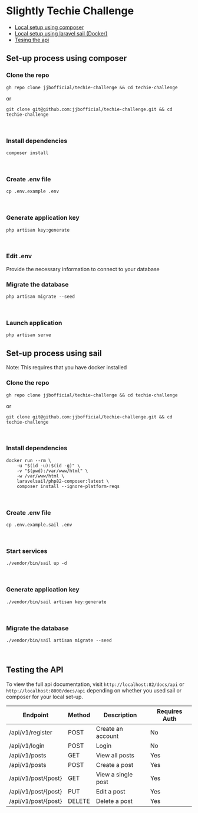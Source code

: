 # Slightly Techie Challenge

* [Local setup using composer](#Set-up-process-using-composer)
* [Local setup using laravel sail (Docker)](#set-up-process-using-sail)
* [Tesing the api](#testing-the-api)



## Set-up process using composer

### Clone the repo
```
gh repo clone jjbofficial/techie-challenge && cd techie-challenge
```
or

```
git clone git@github.com:jjbofficial/techie-challenge.git && cd techie-challenge
```
<br>

### Install dependencies
```
composer install
```
<br>

### Create .env file
```
cp .env.example .env
```
<br>

### Generate application key
```
php artisan key:generate
```
<br>

### Edit .env 
Provide the necessary information to connect to your database
<br>

### Migrate the database
```
php artisan migrate --seed
```
<br>

### Launch application
```
php artisan serve
```


## Set-up process using sail
Note: This requires that you have docker installed 
<br>

### Clone the repo
```
gh repo clone jjbofficial/techie-challenge && cd techie-challenge
```
or

```
git clone git@github.com:jjbofficial/techie-challenge.git && cd techie-challenge
```
<br>

### Install dependencies
```
docker run --rm \
    -u "$(id -u):$(id -g)" \
    -v "$(pwd):/var/www/html" \
    -w /var/www/html \
    laravelsail/php82-composer:latest \
    composer install --ignore-platform-reqs
```
<br>

### Create .env file
```
cp .env.example.sail .env
```
<br>

### Start services
```
./vendor/bin/sail up -d
```
<br>

### Generate application key
```
./vendor/bin/sail artisan key:generate
```
<br>

### Migrate the database
```
./vendor/bin/sail artisan migrate --seed
```
<br>

## Testing the API
To view the full api documentation, visit `http://localhost:82/docs/api` or `http://localhost:8000/docs/api` depending on whether you used sail or composer for your local set-up. 

|Endpoint |Method|Description |Requires Auth |
|---------|-------|-----|--------------|
| /api/v1/register| POST| Create an account| No|
| /api/v1/login| POST|Login| No|
| /api/v1/posts| GET| View all posts| Yes|
| /api/v1/posts| POST| Create a post| Yes|
| /api/v1/post/{post}| GET| View a single post| Yes|
| /api/v1/post/{post}| PUT| Edit a post| Yes|
| /api/v1/post/{post}| DELETE|Delete a post| Yes|
